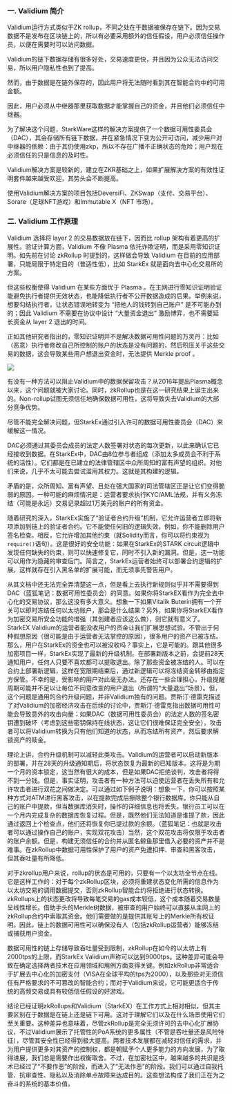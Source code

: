 ### 一. Validium 简介

Validium运行方式类似于ZK rollup，不同之处在于数据被保存在链下。因为交易数据不是发布在区块链上的，所以有必要采用额外的信任假设，用户必须信任操作员，以便在需要时可以访问数据。

Validium的链下数据存储有很多好处，交易速度更快，并且因为公众无法访问交易，所以用户隐私性也到了提高。

然而，由于数据是在链外保存的，因此用户将无法随时看到其在智能合约中的可用金额。

因此，用户必须从中继器那里获取数据才能掌握自己的资金，并且他们必须信任中继器。

为了解决这个问题，StarkWare这样的解决方案提供了一个数据可用性委员会（DAC），其会存储所有链下数据，并在紧急情况下变为公开可访问，减少用户对中继器的依赖：由于其仍使用zkp，所以不存在广播不正确状态的危险；用户现在必须信任的只是信息的及时性。

Validium解决方案是较新的，建立在ZKR基础之上，如果扩展解决方案的有效性证明套件越来越受欢迎，其势头会不断提高。

使用Validium解决方案的项目包括DeversiFi、ZKSwap（支付、交易平台）、Sorare（足球NFT游戏）和Immutable X（NFT 市场）。

### 二. Validium 工作原理

Validium 选择将 layer 2 的交易数据放在链下，因而比 rollup 架构有着更高的扩展性。验证计算方面，Validium 不像 Plasma 依托诈欺证明，而是采用零知识证明。如先前在讨论 zkRollup 时提到的，这样做会导致 Validium 在目前的应用部署，只能局限于特定目的（普适性低），比如 StarkEx 就是面向去中心化交易所的方案。

但这些权衡使得 Validium 在某些方面优于 Plasma 。在主网进行零知识证明验证能避免执行者提供无效状态，也能降低执行者不公开数据造成的后果。举例来说，想要勾结执行者，让状态错误地转变为 “把他人的钱转到自己账户” 是不可能办到的；因此 Validium 不需要在协议中设计 “大量资金退出” 激励博弈，也不需要延长资金从 layer 2 退出的时间。

正如其他研究者指出的，零知识证明并不是解决数据可用性问题的万灵丹：比如（恶意）执行者修改自己所控制的账户的状态是没有问题的，然后积压关于这些交易的数据，这会导致某些用户想退出资金时，无法提供 Merkle proof 。

![](https://raw.githubusercontent.com/the-web3/layer2/79839bb1ee4b3ca0a345fca240678b111dd64efd/images/29.png)

有没有一种方法可以阻止Validium中的数据保留攻击？从2016年提出Plasma概念以来，这个问题就被大家讨论。同时，zkRollup也是在这一研究结果上诞生出来的。Non-rollup试图无须信任地确保数据可用性，这将导致失去Validium的大部分竞争优势。

尽管不能完全解决问题，但StarkEx通过引入许可的数据可用性委员会（DAC）来缓解这一情况。

DAC必须通过其委员会成员的法定人数签署对状态的每次更新，以此来确认它已经接收到数据。在StarkEx中，DAC由8位参与者组成（添加太多成员会不利于系统的活性）。它们都是在已建立的法律管辖区中众所周知的富有声望的组织。对他们来说，几乎不太可能去尝试滥用其权力。这就是其构建的逻辑。

矛盾的是，众所周知、富有声望、且处在强大国家的司法管辖区正是让它们变得脆弱的原因。一种可能的麻烦情况是：运营者要求执行KYC/AML法规，并有义务冻结（可能是永远）交易记录超过1万美元的账户的所有资金。

随着研究的深入，StarkEx实施了“验证者合约升级”机制，它允许运营者立即将新项添加到链上的验证者合约。它不能使任何旧的逻辑失效，例如，你不能删除用户签名检查。相反，它允许增加其他约束（就Solidity而言，你可以将约束视为 `require()`语句）。这是很好的安全功能：如果在StarkEx的STARK circuit逻辑中发现任何缺失的约束，则可以快速修复它，同时不引入新的漏洞。但是，这一功能可以用作为隐藏的审查后门。简言之，StarkEx运营者始终可以部署合约逻辑的扩展，这样就存在引入黑名单的扩展可能，而无须事先警告用户。

从其文档中还无法完全弄清楚这一点，但是看上去执行新规则似乎并不需要得到DAC（蓝狐笔记：数据可用性委员会）的同意。如果你将StarkEX看作为完全去中心化的交易协议，那么这没有多大意义。想象一下如果Vitalik Buterin拥有一个开关可以即时冻结任何以太坊账户，那会是什么结果？另外，如果你将StarkEX看作为加密交易所安全功能的增强（其创建者应该这么做），则它就有意义了。StarkEX Validium的运营者能没收用户的资金让我们扩展思想试验。不管出于何种假想原因（很可能是由于运营者无法掌控的原因），很多用户的资产已被冻结。那么，用户在StarkEx的资金也可以被没收吗？事实上，它是可能的。跟其他很多加密项目一样，StarkEx实现了最新的升级机制。在部署新版本之前，会提前28天通知用户，任何人只要不喜欢都可以提取退出。除了那些资金被冻结的人。可以在合约上部署新逻辑，这样在宽限期结束后，通过新逻辑可以将冻结资金转移由指定方保管。不幸的是，受影响的用户对此毫无办法。还存在一些合理担心，升级提醒周期可能并不足以让每位不同意改变的用户退出（所谓的“大量退出”场景）。但，这个问题是通用的合约升级问题，并非Validium独有的问题。贾斯汀·德雷克描述了对Validium的加密经济攻击在后续的讨论中，贾斯汀·德雷克指出数据可用性可能会导致意外的攻击向量：如果DAC（数据可用性委员会）的法定人数的签名密钥遭到破坏（考虑到这些密钥保持在线状态，这让它们很难保证完全安全），攻击者可以将Validium转换为只有他们知道的状态，从而冻结所有资产，然后要求解锁资产的赎金。

理论上讲，合约升级机制可以减轻此类攻击。Validium的运营者可以启动新版本的部署，并在28天的升级通知期后，将状态恢复为最新的已知版本。这将是为期一个月的资本锁定，这当然有很大的成本，但是如果DAC拒绝谈判，攻击者将得不到一分钱。但是，事实证明，攻击者有一种方法可以迫使运营者在丢失所有和允许攻击者进行双花之间做决定。可以通过如下例子说明：想象一下，你可以按照某种方式对ATM进行黑客攻击，以在提款完成后擦除整个银行数据库。你只能从自己的账户中提款，但当数据库消失时，操作的详细信息也将丢失。银行员工可以在一个月内完成复杂的数据库恢复过程。但是，既然他们无法知道是谁提了款，因此通过返回上个检查点，他们还将恢复你已提过款的余额。（蓝狐笔记：也就是攻击者可以通过操作自己的账户，实现双花攻击）当然，这个双花攻击将仅限于攻击者的账户余额。但是，构建无须信任的合约并从匿名鲸鱼那里借入必要的资产并不是难事。在zkRollup中数据可用性保护了用户的资产免遭扣押、审查和黑客攻击，但其吞吐量有所降低。

对于zkrollup用户来说，rollup的状态是可用的，只要有一个以太坊全节点在线。它是这样工作的：对于每个zkRollup区块，必须将重建状态变化所需的信息作为以太坊交易的调用数据提交，否则zkRollup智能合约将拒绝进行状态转换。zkRollups上的状态更改将导致每笔交易的gas成本较低，这个成本随着交易数量呈线性增长。借助手头的Merkle树数据，被审查的用户始终可以直接从主网上的zkRollup合约中索取其资金。他们需要做的是提供其账号上的Merkle所有权证明。因此，链上的数据可用性可以确保没有人（包括zkRollup运营者）能够冻结或捕获用户资金。

数据可用性的链上存储导致吞吐量受到限制，zkRollup在如今的以太坊上有2000tps的上限，而StarkEx Validium声称可以达到9000tps。这种差异可能会导致在确定选择两者技术在应用领域和用例方面变得关键。例如zkRollup非常适合于扩展去中心化的加密支付（VISA在全球平均的tps为2000），以及那些对无须信任有严格要求的不可篡改的智能合约；而对于Validium来说，它可能更适合于传统的高频交易或具有较低信任假设的好游戏。


结论已经证明zkRollups和Validium（StarkEX）在工作方式上相对相似，但其主要区别在于数据是在链上还是链下可用。这对于理解它们以及在什么场景使用它们至关重要。这种差异也意味着，尽管zkRollup是完全无须许可的去中心化扩展协议，不过Validium展示了托管性的PoA系统的更多属性（不管是吞吐量还是风险特征），尽管其安全性已经得到极大提高。两者技术发展都在减轻对信任的需求，并为用户提供更多对其资产的控制权，都是朝赋予个人更多能力的方向发展，为了取得进展，我们总是需要作出权衡取舍。不过，在加密社区中，越来越多的共识是技术已经过了“不要作恶”的阶段，而进入了“无法作恶”的阶段。我们可以通过自我托管、抗审查性、隐私以及消除单点故障来达成目的。这些想法构成了我们正在为之奋斗的系统的基本价值。